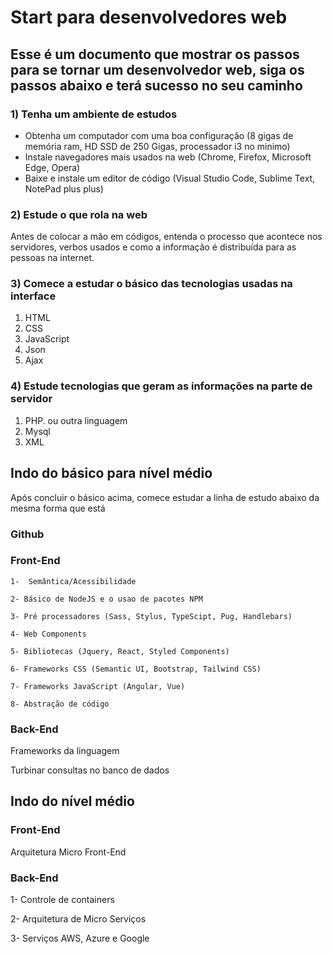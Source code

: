 # Start para desenvolvedores web

## Esse é um documento que mostrar os passos para se tornar um desenvolvedor web, siga os passos abaixo e terá sucesso no seu caminho

### 1) Tenha um ambiente de estudos

- Obtenha um computador com uma boa configuração (8 gigas de memória ram, HD SSD de 250 Gigas, processador i3 no minimo)
- Instale navegadores mais usados na web (Chrome, Firefox, Microsoft Edge, Opera)
- Baixe e instale um editor de código (Visual Studio Code, Sublime Text, NotePad plus plus)

### 2) Estude o que rola na web

Antes de colocar a mão em códigos, entenda o processo que acontece nos servidores, verbos usados e como a informação é distribuída para as pessoas na internet.

### 3) Comece a estudar o básico das tecnologias usadas na interface

1. HTML
2. CSS
3. JavaScript
4. Json
5. Ajax

### 4) Estude tecnologias que geram as informações na parte de servidor

1. PHP. ou outra linguagem
2. Mysql
3. XML

## Indo do básico para nível médio

Após concluir o básico acima, comece estudar a linha de estudo abaixo da mesma forma que está

### Github

### Front-End

    1-  Semântica/Acessibilidade

    2- Básico de NodeJS e o usao de pacotes NPM

    3- Pré processadores (Sass, Stylus, TypeScipt, Pug, Handlebars)

    4- Web Components

    5- Bibliotecas (Jquery, React, Styled Components)

    6- Frameworks CSS (Semantic UI, Bootstrap, Tailwind CSS)

    7- Frameworks JavaScript (Angular, Vue)

    8- Abstração de código

### Back-End

Frameworks da linguagem

Turbinar consultas no banco de dados

## Indo do nível médio

### Front-End

Arquitetura Micro Front-End

### Back-End

1- Controle de containers

2- Arquitetura de Micro Serviços

3- Serviços AWS, Azure e Google
